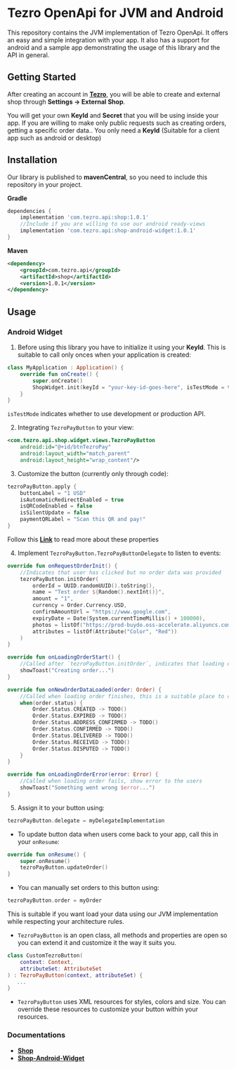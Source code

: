 # Tezro OpenApi for JVM and Android
This repository contains the JVM implementation of Tezro OpenApi. It offers an easy and simple integration with your app.
It also has a support for android and a sample app demonstrating the usage of this library and the API in general.

## Getting Started

After creating an account in [**Tezro**](https://tezro.com/), you will be able to create and external shop through **Settings -> External Shop**.

You will get your own **KeyId** and **Secret** that you will be using inside your app.
If you are willing to make only public requests such as creating orders, getting a specific order data.. You only need a **KeyId** (Suitable for a client app such as android or desktop)

## Installation

Our library is published to **mavenCentral**, so you need to include this repository in your project.

**Gradle**
```groovy
dependencies {
    implementation 'com.tezro.api:shop:1.0.1'
    //Include if you are willing to use our android ready-views
    implementation 'com.tezro.api:shop-android-widget:1.0.1'
}
```

**Maven**
```xml
<dependency>
    <groupId>com.tezro.api</groupId>
    <artifactId>shop</artifactId>
    <version>1.0.1</version>
</dependency>
```

## Usage

### Android Widget

1. Before using this library you have to initialize it using your **KeyId**.
This is suitable to call only onces when your application is created:
```kotlin
class MyApplication : Application() {
    override fun onCreate() {
        super.onCreate()
        ShopWidget.init(keyId = "your-key-id-goes-here", isTestMode = true)
    }
}
```

`isTestMode` indicates whether to use development or production API.

2. Integrating `TezroPayButton` to your view:
```xml
<com.tezro.api.shop.widget.views.TezroPayButton
    android:id="@+id/btnTezroPay"
    android:layout_width="match_parent"
    android:layout_height="wrap_content"/>
```

3. Customize the button (currently only through code):
```kotlin
tezroPayButton.apply {
    buttonLabel = "1 USD"
    isAutomaticRedirectEnabled = true
    isQRCodeEnabled = false
    isSilentUpdate = false
    paymentQRLabel = "Scan this QR and pay!"
}
```

Follow this [**Link**](https://gitlab.i-link.pro/tezro/tezro-android-open-api/-/blob/master/docs/shop-android-widget/shop-android-widget/com.tezro.api.shop.widget.views/-tezro-pay-button/index.md#properties) to read more about these properties

4. Implement `TezroPayButton.TezroPayButtonDelegate` to listen to events:
```kotlin
override fun onRequestOrderInit() {
    //Indicates that user has clicked but no order data was provided
    tezroPayButton.initOrder(
        orderId = UUID.randomUUID().toString(),
        name = "Test order ${Random().nextInt()}",
        amount = "1",
        currency = Order.Currency.USD,
        confirmAmountUrl = "https://www.google.com",
        expiryDate = Date(System.currentTimeMillis() + 100000),
        photos = listOf("https://prod-buydo.oss-accelerate.aliyuncs.com/9a537dfd2e9a493f8fef4d35d119a43b.jpg"),
        attributes = listOf(Attribute("Color", "Red"))
    )
}

override fun onLoadingOrderStart() {
    //Called after `tezroPayButton.initOrder`, indicates that loading order has started
    showToast("Creating order...")
}

override fun onNewOrderDataLoaded(order: Order) {
    //Called when loading order finishes, this is a suitable place to check for new status
    when(order.status) {
        Order.Status.CREATED -> TODO()
        Order.Status.EXPIRED -> TODO()
        Order.Status.ADDRESS_CONFIRMED -> TODO()
        Order.Status.CONFIRMED -> TODO()
        Order.Status.DELIVERED -> TODO()
        Order.Status.RECEIVED -> TODO()
        Order.Status.DISPUTED -> TODO()
    }
}

override fun onLoadingOrderError(error: Error) {
    //Called when loading order fails, show error to the users
    showToast("Something went wrong $error...")
}
```

5. Assign it to your button using:
```kotlin
tezroPayButton.delegate = myDelegateImplementation
```

+ To update button data when users come back to your app, call this in your `onResume`:
```kotlin
override fun onResume() {
    super.onResume()
    tezroPayButton.updateOrder()
}
```

+ You can manually set orders to this button using:
```kotlin
tezroPayButton.order = myOrder
```
This is suitable if you want load your data using our JVM implementation while respecting your architecture rules.

+ `TezroPayButton` is an open class, all methods and properties are open so you can extend it and customize it the way it suits you.
```kotlin
class CustomTezroButton(
    context: Context,
    attributeSet: AttributeSet
) : TezroPayButton(context, attributeSet) {
   ... 
}
```

+ `TezroPayButton` uses XML resources for styles, colors and size. You can override these resources to customize your button within your resources.








### Documentations
* [**Shop**](https://gitlab.i-link.pro/tezro/tezro-android-open-api/-/blob/master/docs/shop/index.md)
* [**Shop-Android-Widget**](https://gitlab.i-link.pro/tezro/tezro-android-open-api/-/blob/master/docs/shop-android-widget/index.md)